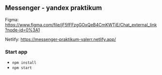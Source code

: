 ## Messenger - yandex praktikum
Figma: https://www.figma.com/file/jF5fFFzgGOxQeB4CmKWTiE/Chat_external_link?node-id=0%3A1

Netlify: https://messenger-praktikum-valerr.netlify.app/

### Start app
- `npm install`
- `npm start`

